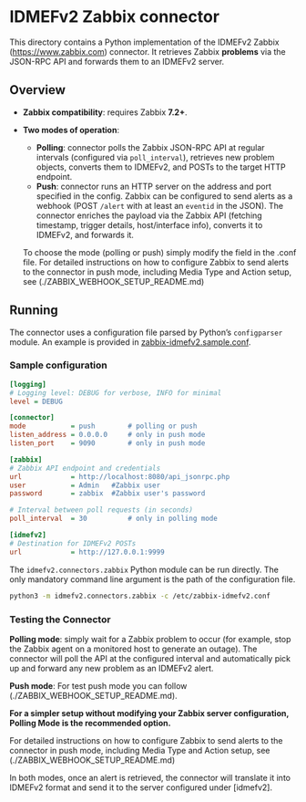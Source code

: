 
# IDMEFv2 Zabbix connector

This directory contains a Python implementation of the IDMEFv2 Zabbix (https://www.zabbix.com) connector. It retrieves Zabbix **problems** via the JSON-RPC API and forwards them to an IDMEFv2 server.

## Overview

- **Zabbix compatibility**: requires Zabbix **7.2+**.  
- **Two modes of operation**:  
  - **Polling**: connector polls the Zabbix JSON-RPC API at regular intervals (configured via `poll_interval`), retrieves new problem objects, converts them to IDMEFv2, and POSTs to the target HTTP endpoint.  
  - **Push**: connector runs an HTTP server on the address and port specified in the config. Zabbix can be configured to send alerts as a webhook (POST `/alert` with at least an `eventid` in the JSON). The connector enriches the payload via the Zabbix API (fetching timestamp, trigger details, host/interface info), converts it to IDMEFv2, and forwards it.

  To choose the mode (polling or push) simply modify the field in the .conf file.
  For detailed instructions on how to configure Zabbix to send alerts to the connector in push mode, including Media Type and Action setup, see (./ZABBIX_WEBHOOK_SETUP_README.md)

## Running

The connector uses a configuration file parsed by Python’s `configparser` module. An example is provided in [zabbix-idmefv2.sample.conf](./zabbix-idmefv2.sample.conf).

### Sample configuration
```ini
[logging]
# Logging level: DEBUG for verbose, INFO for minimal
level = DEBUG

[connector]
mode           = push        # polling or push
listen_address = 0.0.0.0     # only in push mode
listen_port    = 9090        # only in push mode

[zabbix]
# Zabbix API endpoint and credentials
url            = http://localhost:8080/api_jsonrpc.php
user           = Admin   #Zabbix user
password       = zabbix  #Zabbix user's password

# Interval between poll requests (in seconds)
poll_interval  = 30          # only in polling mode

[idmefv2]
# Destination for IDMEFv2 POSTs
url            = http://127.0.0.1:9999

```

The `idmefv2.connectors.zabbix` Python module can be run directly. The only mandatory command line argument is the path of the configuration file.

``` sh
python3 -m idmefv2.connectors.zabbix -c /etc/zabbix-idmefv2.conf
```

### Testing the Connector

**Polling mode**: simply wait for a Zabbix problem to occur (for example, stop the Zabbix agent on a monitored host to generate an outage). The connector will poll the API at the configured interval and automatically pick up and forward any new problem as an IDMEFv2 alert.

**Push mode**: For test push mode you can follow (./ZABBIX_WEBHOOK_SETUP_README.md).

**For a simpler setup without modifying your Zabbix server configuration, Polling Mode is the recommended option.**

For detailed instructions on how to configure Zabbix to send alerts to the connector in push mode, including Media Type and Action setup, see (./ZABBIX_WEBHOOK_SETUP_README.md)

In both modes, once an alert is retrieved, the connector will translate it into IDMEFv2 format and send it to the server configured under [idmefv2].